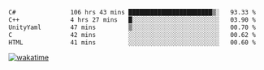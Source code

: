 <!--START_SECTION:waka-->

```txt
C#               106 hrs 43 mins ███████████████████████▒░   93.33 %
C++              4 hrs 27 mins   █░░░░░░░░░░░░░░░░░░░░░░░░   03.90 %
UnityYaml        47 mins         ▒░░░░░░░░░░░░░░░░░░░░░░░░   00.70 %
C                42 mins         ░░░░░░░░░░░░░░░░░░░░░░░░░   00.62 %
HTML             41 mins         ░░░░░░░░░░░░░░░░░░░░░░░░░   00.60 %
```

<!--END_SECTION:waka-->
[![wakatime](https://wakatime.com/badge/user/6c2f442e-41b4-42e3-bc06-d5d8203ad1da.svg)](https://wakatime.com/@6c2f442e-41b4-42e3-bc06-d5d8203ad1da)
